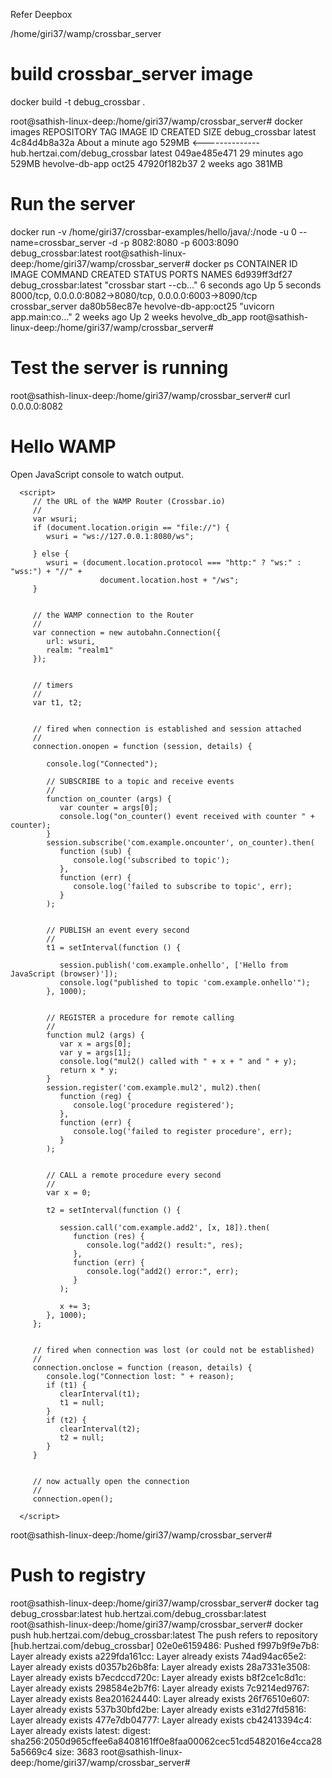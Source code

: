 Refer Deepbox

/home/giri37/wamp/crossbar_server


# build crossbar_server image
docker build -t debug_crossbar .

root@sathish-linux-deep:/home/giri37/wamp/crossbar_server# docker images
REPOSITORY                                        TAG                           IMAGE ID       CREATED              SIZE
debug_crossbar                                    latest                        4c84d4b8a32a   About a minute ago   529MB <--------------
hub.hertzai.com/debug_crossbar                    latest                        049ae485e471   29 minutes ago       529MB
hevolve-db-app                                    oct25                         47920f182b37   2 weeks ago          381MB

# Run the server
docker run -v /home/giri37/crossbar-examples/hello/java/:/node -u 0 --name=crossbar_server -d -p 8082:8080 -p 6003:8090   debug_crossbar:latest
root@sathish-linux-deep:/home/giri37/wamp/crossbar_server# docker ps
CONTAINER ID   IMAGE                   COMMAND                  CREATED         STATUS         PORTS                                                      NAMES
6d939ff3df27   debug_crossbar:latest   "crossbar start --cb…"   6 seconds ago   Up 5 seconds   8000/tcp, 0.0.0.0:8082->8080/tcp, 0.0.0.0:6003->8090/tcp   crossbar_server
da80b58ec87e   hevolve-db-app:oct25    "uvicorn app.main:co…"   2 weeks ago     Up 2 weeks                                                                hevolve_db_app
root@sathish-linux-deep:/home/giri37/wamp/crossbar_server# 

# Test the server is running 
root@sathish-linux-deep:/home/giri37/wamp/crossbar_server# curl 0.0.0.0:8082
<!DOCTYPE html>
<html>
   <body>
      <h1>Hello WAMP</h1>
      <p>Open JavaScript console to watch output.</p>
      <script>AUTOBAHN_DEBUG = false;</script>
      <script src="/shared/autobahn/autobahn.min.js"></script>

      <script>
         // the URL of the WAMP Router (Crossbar.io)
         //
         var wsuri;
         if (document.location.origin == "file://") {
            wsuri = "ws://127.0.0.1:8080/ws";

         } else {
            wsuri = (document.location.protocol === "http:" ? "ws:" : "wss:") + "//" +
                        document.location.host + "/ws";
         }


         // the WAMP connection to the Router
         //
         var connection = new autobahn.Connection({
            url: wsuri,
            realm: "realm1"
         });


         // timers
         //
         var t1, t2;


         // fired when connection is established and session attached
         //
         connection.onopen = function (session, details) {

            console.log("Connected");

            // SUBSCRIBE to a topic and receive events
            //
            function on_counter (args) {
               var counter = args[0];
               console.log("on_counter() event received with counter " + counter);
            }
            session.subscribe('com.example.oncounter', on_counter).then(
               function (sub) {
                  console.log('subscribed to topic');
               },
               function (err) {
                  console.log('failed to subscribe to topic', err);
               }
            );


            // PUBLISH an event every second
            //
            t1 = setInterval(function () {

               session.publish('com.example.onhello', ['Hello from JavaScript (browser)']);
               console.log("published to topic 'com.example.onhello'");
            }, 1000);


            // REGISTER a procedure for remote calling
            //
            function mul2 (args) {
               var x = args[0];
               var y = args[1];
               console.log("mul2() called with " + x + " and " + y);
               return x * y;
            }
            session.register('com.example.mul2', mul2).then(
               function (reg) {
                  console.log('procedure registered');
               },
               function (err) {
                  console.log('failed to register procedure', err);
               }
            );


            // CALL a remote procedure every second
            //
            var x = 0;

            t2 = setInterval(function () {

               session.call('com.example.add2', [x, 18]).then(
                  function (res) {
                     console.log("add2() result:", res);
                  },
                  function (err) {
                     console.log("add2() error:", err);
                  }
               );

               x += 3;
            }, 1000);
         };


         // fired when connection was lost (or could not be established)
         //
         connection.onclose = function (reason, details) {
            console.log("Connection lost: " + reason);
            if (t1) {
               clearInterval(t1);
               t1 = null;
            }
            if (t2) {
               clearInterval(t2);
               t2 = null;
            }
         }


         // now actually open the connection
         //
         connection.open();

      </script>
   </body>
</html>
root@sathish-linux-deep:/home/giri37/wamp/crossbar_server# 


# Push to registry
root@sathish-linux-deep:/home/giri37/wamp/crossbar_server# docker tag debug_crossbar:latest hub.hertzai.com/debug_crossbar:latest
root@sathish-linux-deep:/home/giri37/wamp/crossbar_server# docker push hub.hertzai.com/debug_crossbar:latest
The push refers to repository [hub.hertzai.com/debug_crossbar]
02e0e6159486: Pushed 
f997b9f9e7b8: Layer already exists 
a229fda161cc: Layer already exists 
74ad94ac65e2: Layer already exists 
d0357b26b8fa: Layer already exists 
28a7331e3508: Layer already exists 
b7ecdccd720c: Layer already exists 
b8f2ce1c8d1c: Layer already exists 
298584e2b7f6: Layer already exists 
7c9214ed9767: Layer already exists 
8ea201624440: Layer already exists 
26f76510e607: Layer already exists 
537b30bfd2be: Layer already exists 
e31d27fd5816: Layer already exists 
477e7db04777: Layer already exists 
cb42413394c4: Layer already exists 
latest: digest: sha256:2050d965cffee6a8408161ff0e8faa00062cec51cd5482016e4cca285a5669c4 size: 3683
root@sathish-linux-deep:/home/giri37/wamp/crossbar_server# 
